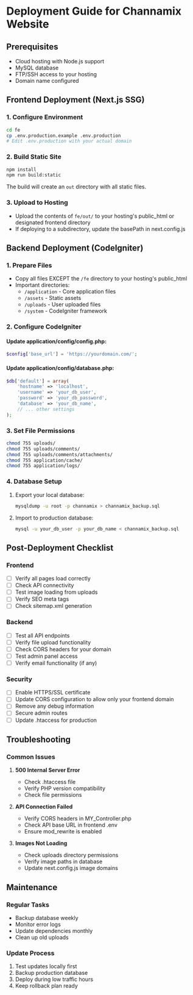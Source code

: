 # Deployment Guide for Channamix Website

## Prerequisites
- Cloud hosting with Node.js support
- MySQL database
- FTP/SSH access to your hosting
- Domain name configured

## Frontend Deployment (Next.js SSG)

### 1. Configure Environment
```bash
cd fe
cp .env.production.example .env.production
# Edit .env.production with your actual domain
```

### 2. Build Static Site
```bash
npm install
npm run build:static
```

The build will create an `out` directory with all static files.

### 3. Upload to Hosting
- Upload the contents of `fe/out/` to your hosting's public_html or designated frontend directory
- If deploying to a subdirectory, update the basePath in next.config.js

## Backend Deployment (CodeIgniter)

### 1. Prepare Files
- Copy all files EXCEPT the `/fe` directory to your hosting's public_html
- Important directories:
  - `/application` - Core application files
  - `/assets` - Static assets
  - `/uploads` - User uploaded files
  - `/system` - CodeIgniter framework

### 2. Configure CodeIgniter

#### Update application/config/config.php:
```php
$config['base_url'] = 'https://yourdomain.com/';
```

#### Update application/config/database.php:
```php
$db['default'] = array(
    'hostname' => 'localhost',
    'username' => 'your_db_user',
    'password' => 'your_db_password',
    'database' => 'your_db_name',
    // ... other settings
);
```

### 3. Set File Permissions
```bash
chmod 755 uploads/
chmod 755 uploads/comments/
chmod 755 uploads/comments/attachments/
chmod 755 application/cache/
chmod 755 application/logs/
```

### 4. Database Setup
1. Export your local database:
   ```bash
   mysqldump -u root -p channamix > channamix_backup.sql
   ```

2. Import to production database:
   ```bash
   mysql -u your_db_user -p your_db_name < channamix_backup.sql
   ```

## Post-Deployment Checklist

### Frontend
- [ ] Verify all pages load correctly
- [ ] Check API connectivity
- [ ] Test image loading from uploads
- [ ] Verify SEO meta tags
- [ ] Check sitemap.xml generation

### Backend
- [ ] Test all API endpoints
- [ ] Verify file upload functionality
- [ ] Check CORS headers for your domain
- [ ] Test admin panel access
- [ ] Verify email functionality (if any)

### Security
- [ ] Enable HTTPS/SSL certificate
- [ ] Update CORS configuration to allow only your frontend domain
- [ ] Remove any debug information
- [ ] Secure admin routes
- [ ] Update .htaccess for production

## Troubleshooting

### Common Issues

1. **500 Internal Server Error**
   - Check .htaccess file
   - Verify PHP version compatibility
   - Check file permissions

2. **API Connection Failed**
   - Verify CORS headers in MY_Controller.php
   - Check API base URL in frontend .env
   - Ensure mod_rewrite is enabled

3. **Images Not Loading**
   - Check uploads directory permissions
   - Verify image paths in database
   - Update next.config.js image domains

## Maintenance

### Regular Tasks
- Backup database weekly
- Monitor error logs
- Update dependencies monthly
- Clean up old uploads

### Update Process
1. Test updates locally first
2. Backup production database
3. Deploy during low traffic hours
4. Keep rollback plan ready